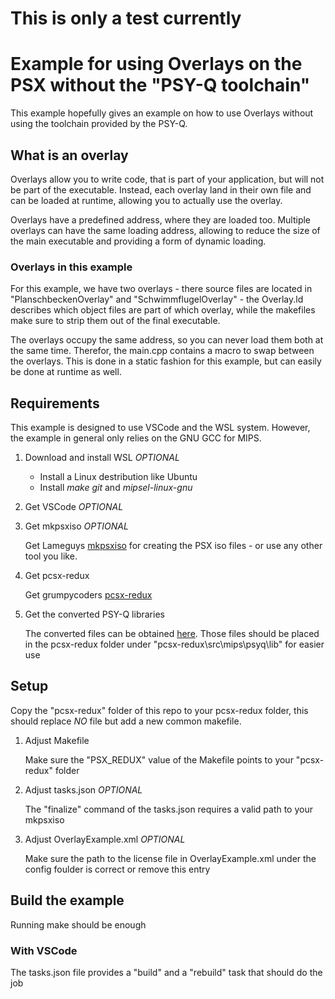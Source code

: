 # This is only a test currently
# Example for using Overlays on the PSX without the "PSY-Q toolchain"
This example hopefully gives an example on how to use Overlays without using the toolchain provided by the PSY-Q.

## What is an overlay
Overlays allow you to write code, that is part of your application, but will not be part of the executable. Instead, each overlay land in their own file and can be loaded at runtime, allowing you to actually use the overlay.

Overlays have a predefined address, where they are loaded too. Multiple overlays can have the same loading address, allowing to reduce the size of the main executable and providing a form of dynamic loading.

### Overlays in this example
For this example, we have two overlays - there source files are located in "PlanschbeckenOverlay" and "SchwimmflugelOverlay" - the Overlay.ld describes which object files are part of which overlay, while the makefiles make sure to strip them out of the final executable.

The overlays occupy the same address, so you can never load them both at the same time. Therefor, the main.cpp contains a macro to swap between the overlays. This is done in a static fashion for this example, but can easily be done at runtime as well.

## Requirements
This example is designed to use VSCode and the WSL system. However, the example in general only relies on the GNU GCC for MIPS. 

1. Download and install WSL *OPTIONAL*
    * Install a Linux destribution like Ubuntu
    * Install _make_ _git_ and _mipsel-linux-gnu_

2. Get VSCode *OPTIONAL*

3. Get mkpsxiso *OPTIONAL*

    Get Lameguys [mkpsxiso](https://github.com/Lameguy64/mkpsxiso) for creating the PSX iso files - or use any other tool you like.

4. Get pcsx-redux

    Get grumpycoders [pcsx-redux](https://github.com/grumpycoders/pcsx-redux)

5. Get the converted PSY-Q libraries

    The converted files can be obtained [here](http://psx.arthus.net/sdk/Psy-Q/). Those files should be placed in the pcsx-redux folder under "pcsx-redux\src\mips\psyq\lib" for easier use

## Setup
Copy the "pcsx-redux" folder of this repo to your pcsx-redux folder, this should replace *NO* file but add a new common makefile.

1. Adjust Makefile

    Make sure the "PSX_REDUX" value of the Makefile points to your "pcsx-redux" folder

2. Adjust tasks.json *OPTIONAL*

    The "finalize" command of the tasks.json requires a valid path to your mkpsxiso

3. Adjust OverlayExample.xml *OPTIONAL*

    Make sure the path to the license file in OverlayExample.xml under the config foulder is correct or remove this entry

## Build the example
Running make should be enough

### With VSCode
The tasks.json file provides a "build" and a "rebuild" task that should do the job